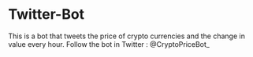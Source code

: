 # Twitter-Bot
This is a bot that tweets the price of crypto currencies and the change in value every hour.
Follow the bot in Twitter : @CryptoPriceBot_
